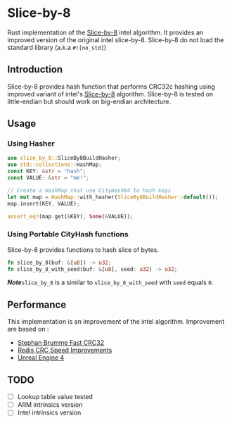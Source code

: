 # Slice-by-8

Rust implementation of the [Slice-by-8](http://slicing-by-8.sourceforge.net/) intel algorithm.
It provides an improved version of the original intel slice-by-8.
Slice-by-8 do not load the standard library (a.k.a `#![no_std]`)

## Introduction

Slice-by-8 provides hash function that performs CRC32c hashing using improved variant of intel's [Slice-by-8](http://slicing-by-8.sourceforge.net/) algorithm.
Slice-by-8 is tested on little-endian but should work on big-endian architecture.

## Usage

### Using Hasher
```rust
use slice_by_8::SliceBy8BuildHasher;
use std::collections::HashMap;
const KEY: &str = "hash";
const VALUE: &str = "me!";

// Create a HashMap that use CityHash64 to hash keys
let mut map = HashMap::with_hasher(SliceBy8BuildHasher::default());
map.insert(KEY, VALUE);

assert_eq!(map.get(&KEY), Some(&VALUE));
```

### Using Portable CityHash functions
Slice-by-8 provides functions to hash slice of bytes.

```rust ignore
fn slice_by_8(buf: &[u8]) -> u32;
fn slice_by_8_with_seed(buf: &[u8], seed: u32) -> u32;
```
**_Note_**`slice_by_8` is a similar to `slice_by_8_with_seed` with `seed` equals `0`.

## Performance

This implementation is an improvement of the intel algorithm.
Improvement are based on :
* [Stephan Brumme Fast CRC32](https://create.stephan-brumme.com/crc32/)
* [Redis CRC Speed Improvements](https://matt.sh/redis-crcspeed)
* [Unreal Engine 4](https://github.com/EpicGames/UnrealEngine/)

## TODO
- [ ] Lookup table value tested
- [ ] ARM intrinsics version
- [ ] Intel intrinsics version   